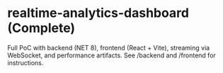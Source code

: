 # realtime-analytics-dashboard (Complete)

Full PoC with backend (NET 8), frontend (React + Vite), streaming via WebSocket, and performance artifacts.
See /backend and /frontend for instructions.